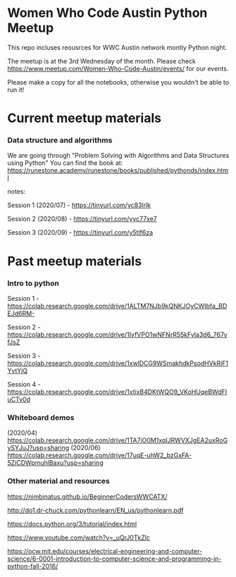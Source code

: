 # Women Who Code Austin Python Meetup

This repo incluses reousrces for WWC Austin network montly Python night. 

The meetup is at the 3rd Wednesday of the month.
Please check https://www.meetup.com/Women-Who-Code-Austin/events/ for our events.

Please make a copy for all the notebooks, otherwise you wouldn't be able to run it!

# Current meetup materials
### Data structure and algorithms
We are going through "Problem Solving with Algorithms and Data Structures using Python" 
You can find the book at: https://runestone.academy/runestone/books/published/pythonds/index.html

notes: 

Session 1 (2020/07) - https://tinyurl.com/yc83lrlk

Session 2 (2020/08) - https://tinyurl.com/yyc77xe7

Session 3 (2020/09) - https://tinyurl.com/y5tlf6za

# Past meetup materials
### Intro to python

Session 1 - https://colab.research.google.com/drive/1ALTM7NJb9kQNKJOyCWIbfa_BDEJd6RM-

Session 2 - https://colab.research.google.com/drive/1IvfVPO1wNFNrR55kFyla3d6_767vfJsZ

Session 3 - https://colab.research.google.com/drive/1xwlDCG9WSmakhdkPsodHVkRjF1YvtYjQ

Session 4 - https://colab.research.google.com/drive/1xtixB4DKtWQO9_VKoHUqeBWdFIuCTy0d



### Whiteboard demos
(2020/04) https://colab.research.google.com/drive/1TA7iO0M1xqIJRWVXJgEA2uxRoGySYJuJ?usp=sharing
(2020/06) https://colab.research.google.com/drive/17uqE-uhW2_bzGxFA-5ZiCDWpmuhlBaxu?usp=sharing

### Other material and resources
https://nimbinatus.github.io/BeginnerCodersWWCATX/

http://do1.dr-chuck.com/pythonlearn/EN_us/pythonlearn.pdf

https://docs.python.org/3/tutorial/index.html

https://www.youtube.com/watch?v=_uQrJ0TkZlc

https://ocw.mit.edu/courses/electrical-engineering-and-computer-science/6-0001-introduction-to-computer-science-and-programming-in-python-fall-2016/

